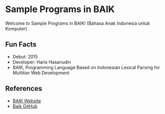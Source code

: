 # Sample Programs in BAIK

Welcome to Sample Programs in BAIK! (Bahasa Anak Indonesia untuk Komputer)

## Fun Facts

- Debut: 2015
- Developer: Haris Hasanudin
- BAIK, Programming Language Based on Indonesian Lexical Parsing for Multitier Web Development

## References

- [BAIK Website](https://baik-lang.id/)
- [Baik GitHub](https://github.com/baik-lang/)